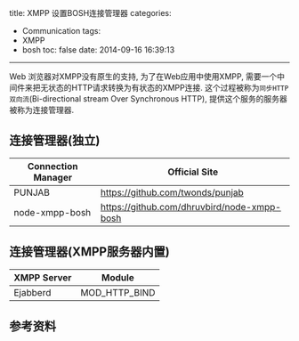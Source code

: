 title: XMPP 设置BOSH连接管理器
categories:
  - Communication
tags:
  - XMPP
  - bosh
toc: false
date: 2014-09-16 16:39:13
---

Web 浏览器对XMPP没有原生的支持, 为了在Web应用中使用XMPP, 需要一个中间件来把无状态的HTTP请求转换为有状态的XMPP连接. 这个过程被称为`同步HTTP双向流`(Bi-directional stream Over Synchronous HTTP), 提供这个服务的服务器被称为连接管理器.

<!--more-->

## 连接管理器(独立)

| Connection Manager                | Official Site                                                               |
| --------------------------------- | --------------------------------------------------------------------------- |
| PUNJAB                            | https://github.com/twonds/punjab                                            |
| node-xmpp-bosh                    | https://github.com/dhruvbird/node-xmpp-bosh                                 |

## 连接管理器(XMPP服务器内置)

| XMPP Server                | Module                                                   |
| ---------------------------| ---------------------------------------------------------|
| Ejabberd                   | MOD_HTTP_BIND                                            |

## 参考资料

